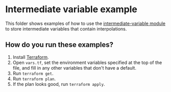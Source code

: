 # Intermediate variable example

This folder shows examples of how to use the [intermediate-variable module](https://github.com/terraform-modules-krish/terraform-aws-utilities/blob/v0.0.1/modules/intermediate-variable)
to store intermediate variables that contain interpolations.




## How do you run these examples?

1. Install [Terraform](https://www.terraform.io/).
1. Open `vars.tf`, set the environment variables specified at the top of the file, and fill in any other variables that
   don't have a default.
1. Run `terraform get`.
1. Run `terraform plan`.
1. If the plan looks good, run `terraform apply`.




